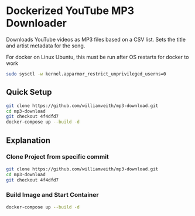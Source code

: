 # Dockerized YouTube MP3 Downloader

Downloads YouTube videos as MP3 files based on a CSV list. Sets the title and artist metadata for the song.

For docker on Linux Ubuntu, this must be run after OS restarts for docker to work

```sh
sudo sysctl -w kernel.apparmor_restrict_unprivileged_userns=0
```

## Quick Setup

```sh
git clone https://github.com/williamveith/mp3-download.git
cd mp3-download
git checkout 4f4dfd7
docker-compose up --build -d
```

## Explanation

### Clone Project from specific commit

```sh
git clone https://github.com/williamveith/mp3-download.git
cd mp3-download
git checkout 4f4dfd7
```

### Build Image and Start Container

```sh
docker-compose up --build -d
```
